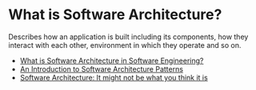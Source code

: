 # What is Software Architecture?

Describes how an application is built including its components, how they interact with each other, environment in which they operate and so on.

- [What is Software Architecture in Software Engineering?](https://webcache.googleusercontent.com/search?q=cache:ya4xvYaEckQJ:https://www.future-processing.com/blog/what-is-software-architecture-in-software-engineering/&cd=1&hl=es-419&ct=clnk&gl=ar)
- [An Introduction to Software Architecture Patterns](https://www.freecodecamp.org/news/an-introduction-to-software-architecture-patterns/)
- [Software Architecture: It might not be what you think it is](https://www.infoq.com/articles/what-software-architecture/)
